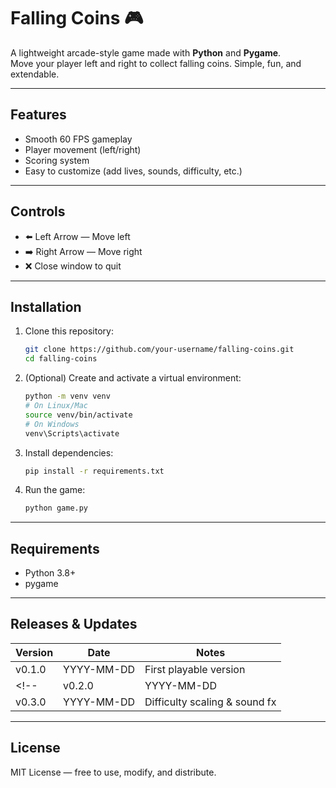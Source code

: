 # Falling Coins 🎮

A lightweight arcade-style game made with **Python** and **Pygame**.  
Move your player left and right to collect falling coins. Simple, fun, and extendable.

---

## Features
- Smooth 60 FPS gameplay
- Player movement (left/right)
- Scoring system
- Easy to customize (add lives, sounds, difficulty, etc.)

---

## Controls
- ⬅️ Left Arrow — Move left  
- ➡️ Right Arrow — Move right  
- ❌ Close window to quit  

---

## Installation

1. Clone this repository:
   ```bash
   git clone https://github.com/your-username/falling-coins.git
   cd falling-coins
   ```

2. (Optional) Create and activate a virtual environment:
   ```bash
   python -m venv venv
   # On Linux/Mac
   source venv/bin/activate
   # On Windows
   venv\Scripts\activate
   ```

3. Install dependencies:
   ```bash
   pip install -r requirements.txt
   ```

4. Run the game:
   ```bash
   python game.py
   ```

---

## Requirements
- Python 3.8+
- pygame

---

## Releases & Updates

| Version | Date       | Notes                         |
|---------|------------|-------------------------------|
| v0.1.0  | YYYY-MM-DD | First playable version        |
<!-- | v0.2.0  | YYYY-MM-DD | Added lives & game over screen|
| v0.3.0  | YYYY-MM-DD | Difficulty scaling & sound fx | -->

---

## License
MIT License — free to use, modify, and distribute.
